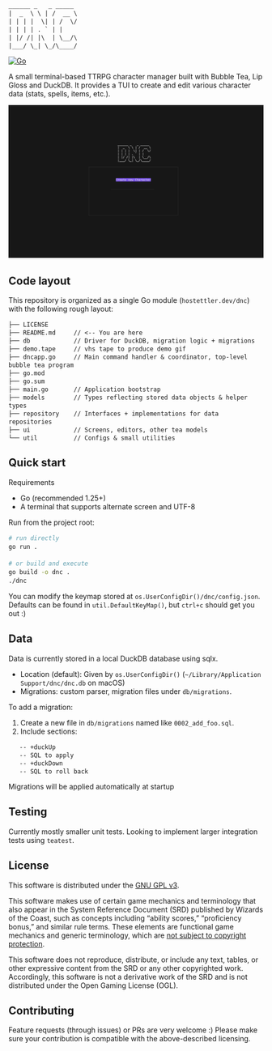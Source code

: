 ```
______ _   _ _____
|  _  \ \ | /  __ \
| | | |  \| | /  \/
| | | | . ` | |
| |/ /| |\  | \__/\
|___/ \_| \_/\____/
```

[![Go](https://github.com/Simon-Hostettler/dnc/actions/workflows/go.yml/badge.svg?branch=main)](https://github.com/Simon-Hostettler/dnc/actions/workflows/go.yml)

A small terminal-based TTRPG character manager built with Bubble Tea, Lip Gloss and DuckDB. It provides a TUI to create and edit various character data (stats, spells, items, etc.).

![demo](examples/demo.gif)

## Code layout

This repository is organized as a single Go module (`hostettler.dev/dnc`) with the following rough layout:

```
├── LICENSE
├── README.md     // <-- You are here
├── db            // Driver for DuckDB, migration logic + migrations
├── demo.tape     // vhs tape to produce demo gif
├── dncapp.go     // Main command handler & coordinator, top-level bubble tea program
├── go.mod
├── go.sum
├── main.go       // Application bootstrap
├── models        // Types reflecting stored data objects & helper types
├── repository    // Interfaces + implementations for data repositories
├── ui            // Screens, editors, other tea models
└── util          // Configs & small utilities
```

## Quick start

Requirements

- Go (recommended 1.25+)
- A terminal that supports alternate screen and UTF-8

Run from the project root:

```bash
# run directly
go run .

# or build and execute
go build -o dnc .
./dnc
```

You can modify the keymap stored at `os.UserConfigDir()/dnc/config.json`. Defaults can be found in `util.DefaultKeyMap()`, but `ctrl+c` should get you out :)

## Data

Data is currently stored in a local DuckDB database using sqlx.

- Location (default): Given by `os.UserConfigDir()` (`~/Library/Application Support/dnc/dnc.db` on macOS)
- Migrations: custom parser, migration files under `db/migrations`.

To add a migration:

1. Create a new file in `db/migrations` named like `0002_add_foo.sql`.
2. Include sections:

```
   -- +duckUp
   -- SQL to apply
   -- +duckDown
   -- SQL to roll back
```

Migrations will be applied automatically at startup

## Testing

Currently mostly smaller unit tests. Looking to implement larger integration tests using `teatest`.

## License

This software is distributed under the [GNU GPL v3](./LICENSE).

This software makes use of certain game mechanics and terminology that also appear in the System Reference Document (SRD) published by Wizards of the Coast, such as concepts including “ability scores,” “proficiency bonus,” and similar rule terms. These elements are functional game mechanics and generic terminology, which are [not subject to copyright protection](https://web.archive.org/web/20160411131325/http://www.copyright.gov/fls/fl108.html).

This software does not reproduce, distribute, or include any text, tables, or other expressive content from the SRD or any other copyrighted work. Accordingly, this software is not a derivative work of the SRD and is not distributed under the Open Gaming License (OGL).

## Contributing

Feature requests (through issues) or PRs are very welcome :) Please make sure your contribution is compatible with the above-described licensing.
